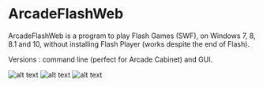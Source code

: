 # ArcadeFlashWeb
ArcadeFlashWeb is a program to play Flash Games (SWF), on Windows 7, 8, 8.1 and 10, without installing Flash Player (works despite the end of Flash).

Versions : command line (perfect for Arcade Cabinet) and GUI.

![alt text](https://github.com/aureyoboss/ArcadeFlashWeb/blob/main/Flash_RetroBat_AureyoBoss_01.jpg?raw=true)
![alt text](https://github.com/aureyoboss/ArcadeFlashWeb/blob/main/Flash_RetroBat_AureyoBoss_02.jpg?raw=true)
![alt text](https://github.com/aureyoboss/ArcadeFlashWeb/blob/main/Flash_RetroBat_AureyoBoss_03.jpg?raw=true)
